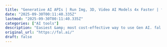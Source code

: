 ```yaml
---
title: "Generative AI APIs | Run Img, 3D, Video AI Models 4x Faster | fal.ai"
date: "2025-09-30T00:11:40.335Z"
lastmod: "2025-09-30T00:11:40.335Z"
categories: ["AI tools"]
description: "Easiest &amp; most cost-effective way to use Gen AI. fal.ai is how devs integrate dozens of generative media models with a free API. FLUX, King, Hailuo +200 more"
original_url: "https://fal.ai/"
draft: false
---
```

